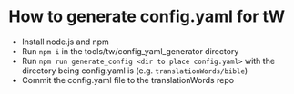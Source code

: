 # How to generate config.yaml for tW

- Install node.js and npm
- Run `npm i` in the tools/tw/config_yaml_generator directory
- Run `npm run generate_config <dir to place config.yaml>` with the directory being config.yaml is (e.g. `translationWords/bible`)
- Commit the config.yaml file to the translationWords repo
